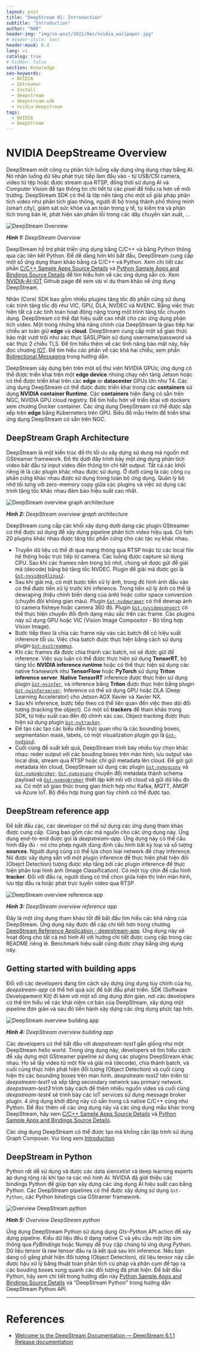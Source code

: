 ```yaml
---
layout: post
title: "DeepStream 01: Introduction"
subtitle: "Introduction"
author: "NAB"
header-img: "img/in-post/2022/Dec/nvidia_wallpaper.jpg"
# header-style: text
header-mask: 0.4
lang: vi
catalog: true
# hidden: false
section: Knowledge
seo-keywords:
  - NVIDIA
  - GStreamer
  - Install
  - deepstream
  - deepstream-sdk
  - nvidia-deepstream
tags:
  - NVIDIA
  - DeepStream
---
```


# NVIDIA DeepStreame Overview

DeepStream một công cụ phân tích luồng xây dựng ứng dụng chạy bằng AI. Nó nhận luồng dữ liệu phát trực tiếp làm đầu vào - từ USB/CSI camera, video từ tệp hoặc được stream qua RTSP, đồng thời sử dụng AI và Computer Vision để tạo thông tin chi tiết từ các pixel để hiểu ra hơn về môi trường. DeepStream SDK có thể là lớp nền tảng cho một số giải pháp phân tích video như phân tích giao thông, người đi bộ trong thành phố thông minh (smart city), giám sát sức khỏe và an toàn trong y tế, tự kiểm tra và phân tích trong bán lẻ, phát hiện sản phẩm lỗi trong các dây chuyền sản xuất, ...

![DeepStream Overview](/img/in-post/2022/Dec/Knowledge/deepstream/DeepStream_Overview.png "DeepStream Overview")

_**Hình 1:** DeepStream Overview_

DeepStream hỗ trợ phát triển ứng dụng bằng C/C++ và bằng Python thông qua các liên kết Python. Để dễ dàng hơn khi bắt đầu, DeepStream cung cấp một số ứng dụng tham khảo bằng cả C/C++ và Python. Xem chi tiết các phần [C/C++ Sample Apps Source Details](https://docs.nvidia.com/metropolis/deepstream/dev-guide/text/DS_C_Sample_Apps.html) và [Python Sample Apps and Bindings Source Details](https://docs.nvidia.com/metropolis/deepstream/dev-guide/text/DS_Python_Sample_Apps.html) để tìm hiểu hơn về các ứng dụng sẵn có. Xem [NVIDIA-AI-IOT](https://github.com/NVIDIA-AI-IOT/deepstream_reference_apps) Github page để xem vài ví dụ tham khảo về ứng dụng DeepStream.

Nhân (Core) SDK bao gồm nhiều plugins tăng tốc độ phần cứng sử dụng các trình tăng tốc độ như VIC, GPU, DLA, NVDEC và NVENC. Bằng việc thực hiện tất cả các tính toán hoạt động nặng trong một trình tăng tốc chuyên dụng. DeepStream có thể đạt hiệu suất cao nhất cho các ứng dụng phân tích video. Một trong những khả năng chính của DeepStream là giao tiếp hai chiều an toàn giữ **edge** và **cloud**. DeepStream cung cấp một số giao thức bảo mật vượt trội như xác thực SASL/Plain sử dụng username/password và xác thực 2 chiều TLS. Để tìm hiểu thêm về các tính năng bảo mật này, hãy đọc chương [IOT](https://docs.nvidia.com/metropolis/deepstream/dev-guide/text/DS_IoT.html). Để tìm hiểu các phần về các khả hai chiều, xem phần [Bidirectional Messaging](https://docs.nvidia.com/metropolis/deepstream/dev-guide/text/DS_IoT.html#bi-directional-label) trong hướng dẫn.

DeepStream xây dựng bên trên một số thư viện NVIDIA GPUs; ứng dụng có thể được triển khai trên một **edge device** nhúng chạy nền tảng Jetson hoặc có thể được triển khai trên các **edge** or **datacenter** GPUs lớn như T4. Các ứng dụng DeepStream có thể được được triển khai trong các **containers** sử dụng **NVIDIA container Runtime**. Các **containers** hiện đang có sẵn trên NGC, NVIDIA GPU cloud registry. Để tìm hiểu hơn về triển khai với dockers xem chương Docker container. Các ứng dụng DeepStream có thể được sắp xếp trên **edge** bằng Kuberneters trên GPU. Biểu đồ mẫu Helm để triển khai ứng dụng DeepStream có sẵn trên NGC.

## DeepStream Graph Architecture

DeepStream là một kiến trúc đồ thị tối ưu xây dựng sử dung mã nguồn mở GStreamer framework. Đồ thị dưới đây trình bày một ứng dụng phân tích video bắt đầu từ input video đến thông tin chi tiết output. Tất cả các khối riêng lẻ là các plugin khác nhau được sử dụng. Ở dưới cùng là các công cụ phần cứng khác nhau được sử dụng trong toàn bộ ứng dụng. Quản lý bộ nhớ tối tưng với zero-memory copy giữa các plugins và việc sử dụng các trình tăng tốc khác nhau đảm bảo hiệu suất cao nhất.

![DeepStream overview graph architecture](/img/in-post/2022/Dec/Knowledge/deepstream/DS_overview_graph_architecture.png "DeepStream overview graph architecture")

_**Hình 2:** DeepStream overview graph architecture_

DeepStream cung cấp các khối xây dựng dưới dạng các plugin GStreamer có thể được sử dụng để xây dựng pipeline phân tích video hiệu quả. Có hơn 20 plugins khác nhau được tăng tốc phần cứng cho các tác vụ khác nhau.

* Truyền dữ liệu có thể đi qua mạng thông qua RTSP hoặc từ các local file hệ thộng hoặc trực tiếp từ camera. Các luồng được capture sử dụng CPU. Sau khi các frames nằm  trong bộ nhớ, chúng sẽ được gửi để giải mã (decode) bằng bộ tăng tốc NVDEC. Plugin để giải mã được gọi là [`Gst-nvvideo4linux2`](https://docs.nvidia.com/metropolis/deepstream/dev-guide/text/DS_plugin_gst-nvvideo4linux2.html).
* Sau khi giải mã, có một bược tiền xử lý ảnh, trong đó hình ảnh đầu vào có thể được tiền xử lý trước khi inference. Trong tiền xử lý ảnh có thể là dewraping (hiệu chỉnh biến dạng của ảnh) hoặc color space conversion (chuyển đôi không gian màu). Plugin [`Gst-nvdewraper`](https://docs.nvidia.com/metropolis/deepstream/dev-guide/text/DS_plugin_gst-nvdewarper.html) có thể dewrap ảnh tử camera fisheye hoặc camera 360 độ. Plugin [`Gst-nvvideoconvert`](https://docs.nvidia.com/metropolis/deepstream/dev-guide/text/DS_plugin_gst-nvvideoconvert.html) có thể thực hiện chuyển đổi định dạng màu sắc trên các frame. Các plugins này sử dụng GPU hoặc VIC (Vision Image Compositor - Bộ tổng hợp Vision Image).
* Bước tiếp theo là chia các frame này vào các batch để có hiệu suất inference tối ưu. Việc chia batch được thực hiện bằng cách sử dụng plugin [`Gst-nvstreammux`](https://docs.nvidia.com/metropolis/deepstream/dev-guide/text/DS_plugin_gst-nvstreammux.html).
* Khi các frames đã được chia thành các batch, nó sẽ được gửi để inference. Việc suy luận có thể được thực hiện sử dụng **TensorRT**, bộ tăng tốc **NVIDIA inference runtime**  hoặc có thể thực hiện sử dụng các native framework như **TensorFlow** hoặc **PyTorch** sử dụng **Triton inference server**. **Native TensorRT** inference được thực hiện sử dụng plugin [`Gst-nvinfer`](https://docs.nvidia.com/metropolis/deepstream/dev-guide/text/DS_plugin_gst-nvinfer.html), và inference bằng **Triton** được thực hiện bằng plugin [`Gst-nvinferserver`](https://docs.nvidia.com/metropolis/deepstream/dev-guide/text/DS_plugin_gst-nvinferserver.html).  Inference có thể sử dụng GPU hoặc DLA (Deep Learning Accelerator) cho Jetson AGX Xavier và Xavier NX.
* Sau khi inference, bước tiếp theo có thể liên quan đến việc theo dõi đối tượng (tracking the object). Có một số **trackers** để tham khảo trong SDK, từ hiệu suất cao đến độ chính xác cao. Object tracking được thực hiện sử dụng plugin [`Gst-nvtracker`](https://docs.nvidia.com/metropolis/deepstream/dev-guide/text/DS_plugin_gst-nvtracker.html).
* Để tạo các tạo các biểu diễn trực quan như là các bounding boxes, segmentation mask, labels, có một visualization plugin gọi là [`Gst-nvdsosd`](https://docs.nvidia.com/metropolis/deepstream/dev-guide/text/DS_plugin_gst-nvdsosd.html).
* Cuối cùng để xuất kết quả, DeepStream trình bày nhiều tùy chọn khác nhau: reder output với các bouding boxes trên màn hình, lưu output vào local disk, stream qua RTSP hoặc chỉ gửi metadata lên cloud. Để  gửi gửi metadata lên cloud, DeepStream sử dụng các plugin [`Gst-nvmsgconv`](https://docs.nvidia.com/metropolis/deepstream/dev-guide/text/DS_plugin_gst-nvmsgconv.html) và [`Gst-nvmsgbroker`](https://docs.nvidia.com/metropolis/deepstream/dev-guide/text/DS_plugin_gst-nvmsgbroker.html). [`Gst-nvmsgconv`](https://docs.nvidia.com/metropolis/deepstream/dev-guide/text/DS_plugin_gst-nvmsgconv.html) chuyển đổi metadata thành schema payload và [`Gst-nvmsgbroker`](https://docs.nvidia.com/metropolis/deepstream/dev-guide/text/DS_plugin_gst-nvmsgbroker.html) thiết lập kết nối với cloud và gửi dữ liệu đo xa. Có một số giao thức trung gian thích hợp như Kafka, MQTT, AMQP và Azure IoT. Bộ điều hợp trung gian tùy chỉnh có thể được tạo.

## DeepStream reference app

Để bắt đầu các, các developer có thể sử dụng các ứng dụng tham khảo được cung cấp. Cũng bao gồm các mã nguồn cho các ứng dụng này. Ứng dụng end-to-end được gọi là *deepstream-app*. Ứng dụng này có thể cấu hình đầy đủ - nó cho phép người dùng định cấu hình bất kỳ loại và số lượng **sources**. Người dụng cũng có thể lựa chọn loại network để chạy inference. Nó được xây dựng sẵn với một plugin inference để thực hiện phát hiện đối (Obejct Detection) tượng được xếp tầng bởi các plugin inference để thực hiện phân loại hình ảnh (Image Classification). Có một tùy chịn để cấu hình **tracker**. Đối với đầu ra, người dùng có thể chọn giữa hiện thị trên màn hình, lưu tệp đầu ra hoặc phát trực tuyến video qua RTSP.

![DeepStream overview reference app](/img/in-post/2022/Dec/Knowledge/deepstream/DS_overview_reference_app.png "DeepStream overview reference app")

_**Hình 3:** DeepStream overview reference app_

Đây là một ứng dụng tham khảo tốt để bắt đầu tìm hiểu các khả năng của DeepStream. Ứng dụng này được đề cập chi tiết hơn trong chương [DeepStream Reference Application - deepstream-app](https://docs.nvidia.com/metropolis/deepstream/dev-guide/text/DS_ref_app_deepstream.html). Ứng dụng này sẽ hoạt động cho tất cả mô hình AI với hướng chi tiết được cung cấp trong các README riêng lẻ. Benchmark hiệu suất cũng được chạy bằng ứng dụng này.

## Getting started with building apps

Đối với các developers đang tìm cách xây dựng ứng dụng tùy chỉnh của họ, *deepstream-app* có thể hơi quá sức để bắt đầu phát triển. SDK (Software Developement Kit) đi kèm với một số ứng dụng đơn giản, nơi các developers có thể tìm hiểu về các khái niệm cơ bản của DeepStream, xây dựng một pipeline đơn giản và sau đó tiến hành xây dựng các ứng dụng phức tạp hơn.

![DeepStream overview building app](/img/in-post/2022/Dec/Knowledge/deepstream/DS_overview_building_apps.png "DeepStream overview building app")

_**Hình 4:** DeepStream overview building app_

Các developers có thể bắt đầu với *deepstream-test1* gần giống như một DeepStream hello world. Trong ứng dụng này, developers sẽ tìm hiểu cách để xây dựng một GStreamer pipeline sử dụng các plugins DeepStream khác nhau. Họ sẽ lấy video từ một file và giải mã (decode), chia thành batch, và cuối cùng thực hiện phát hiện đối tượng (Object Detection) và cuối cùng hiện thị các bounding boxes trên màn hình. *deepstream-test2* tiến triển từ *deepstream-test1* và xếp tầng secondary network sau primary network. *deepstream-test3* trình bày cách để thêm nhiều nguồn video và cuối cùng *deepstream-test4* sẽ trình bày các IoT services sử dụng message broker plugin. 4 ứng dụng khởi động này có sẵn trong cả native C/C++ cũng như Python. Để đọc thêm về các ứng dụng này và các ứng dụng mẫu khác trong DeepStream, hãy xem [C/C++ Sample Apps Source Details](https://docs.nvidia.com/metropolis/deepstream/dev-guide/text/DS_C_Sample_Apps.html) và [Python Sample Apps and Bindings Source Details](https://docs.nvidia.com/metropolis/deepstream/dev-guide/text/DS_Python_Sample_Apps.html).

Các ứng dụng DeepStream có thể được tạo mà khồng cần lập trình sử dụng Graph Composer. Vui lòng xem [Introduction](https://docs.nvidia.com/metropolis/deepstream/dev-guide/text/DS_Zero_Coding_Introduction.html)

## DeepStream in Python

Python rất dễ sử dụng và được các data siencetist và deep learning experts áp dụng rộng rãi khi tạo ra các mô hình AI. NVIDIA đã giới thiệu các bindings Python để giúp bạn xây dựng các ứng dụng AI hiệu suất cao bằng Python. Các DeepStream pipelines có thể được xây dựng sử dụng `Gst-Python`, các Python bindings của GStramer framework.

![Overview DeepStream python](/img/in-post/2022/Dec/Knowledge/deepstream/DS_Overview_deepstream_python.png "Overview DeepStream python")

_**Hình 5:** Overview DeepStream python_

Ứng dụng DeepStream Python sử dụng dụng *Gts-Python* API action để xây dựng pipeline. Kiểu dữ liệu đều ở dạng native C và yêu cầu một lớp sim thông qua *PyBindings* hoặc Numpy để truy cập chúng từ ứng dụng Python. Dữ liệu tensor là raw tensor đầu ra là kết quả sau khi inference. Nếu bạn dang cố gắng phát hiện đối tượng (Object Detection), dữ liệu tensor này cần được hậu xử lý bằng thuật toán phân tích cú pháp và phân cụm để tạo ra các bouding boxes xung quanh các đối tượng đã phát hiện. Để bắt đầu Python, hãy xem chi tiết trong hướng dẫn này [Python Sample Apps and Bindings Source Details](https://docs.nvidia.com/metropolis/deepstream/dev-guide/text/DS_Python_Sample_Apps.html) và "DeepStream Python" trong hướng dẫn DeepStream Python API.


----

# References

* [Welcome to the DeepStream Documentation — DeepStream 6.1.1 Release documentation](https://docs.nvidia.com/metropolis/deepstream/dev-guide/text/DS_Overview.html#nvidia-deepstream-overview)
